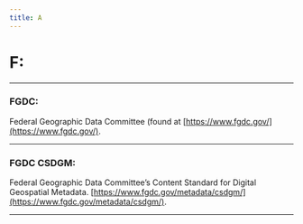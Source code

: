 ```yaml
---
title: A
---
```


# **F:**

___
 
### **FGDC:** 
Federal Geographic Data Committee (found at [https://www.fgdc.gov/](https://www.fgdc.gov/). 

___

### **FGDC CSDGM:**
Federal Geographic Data Committee’s Content Standard for Digital Geospatial Metadata.
[https://www.fgdc.gov/metadata/csdgm/](https://www.fgdc.gov/metadata/csdgm/).

___
